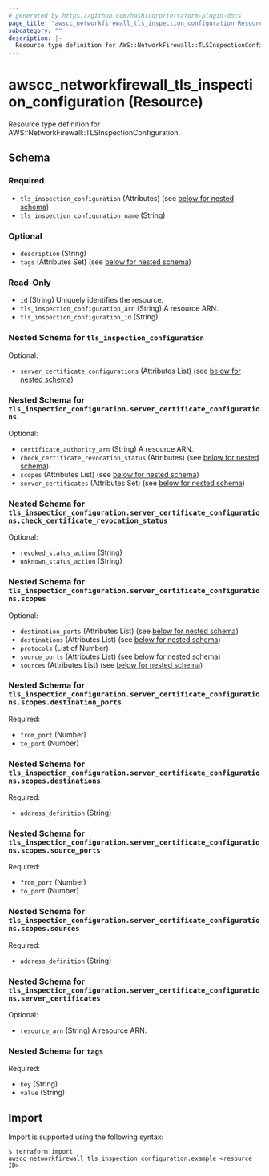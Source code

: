 ```yaml
---
# generated by https://github.com/hashicorp/terraform-plugin-docs
page_title: "awscc_networkfirewall_tls_inspection_configuration Resource - terraform-provider-awscc"
subcategory: ""
description: |-
  Resource type definition for AWS::NetworkFirewall::TLSInspectionConfiguration
---
```


# awscc_networkfirewall_tls_inspection_configuration (Resource)

Resource type definition for AWS::NetworkFirewall::TLSInspectionConfiguration



<!-- schema generated by tfplugindocs -->
## Schema

### Required

- `tls_inspection_configuration` (Attributes) (see [below for nested schema](#nestedatt--tls_inspection_configuration))
- `tls_inspection_configuration_name` (String)

### Optional

- `description` (String)
- `tags` (Attributes Set) (see [below for nested schema](#nestedatt--tags))

### Read-Only

- `id` (String) Uniquely identifies the resource.
- `tls_inspection_configuration_arn` (String) A resource ARN.
- `tls_inspection_configuration_id` (String)

<a id="nestedatt--tls_inspection_configuration"></a>
### Nested Schema for `tls_inspection_configuration`

Optional:

- `server_certificate_configurations` (Attributes List) (see [below for nested schema](#nestedatt--tls_inspection_configuration--server_certificate_configurations))

<a id="nestedatt--tls_inspection_configuration--server_certificate_configurations"></a>
### Nested Schema for `tls_inspection_configuration.server_certificate_configurations`

Optional:

- `certificate_authority_arn` (String) A resource ARN.
- `check_certificate_revocation_status` (Attributes) (see [below for nested schema](#nestedatt--tls_inspection_configuration--server_certificate_configurations--check_certificate_revocation_status))
- `scopes` (Attributes List) (see [below for nested schema](#nestedatt--tls_inspection_configuration--server_certificate_configurations--scopes))
- `server_certificates` (Attributes Set) (see [below for nested schema](#nestedatt--tls_inspection_configuration--server_certificate_configurations--server_certificates))

<a id="nestedatt--tls_inspection_configuration--server_certificate_configurations--check_certificate_revocation_status"></a>
### Nested Schema for `tls_inspection_configuration.server_certificate_configurations.check_certificate_revocation_status`

Optional:

- `revoked_status_action` (String)
- `unknown_status_action` (String)


<a id="nestedatt--tls_inspection_configuration--server_certificate_configurations--scopes"></a>
### Nested Schema for `tls_inspection_configuration.server_certificate_configurations.scopes`

Optional:

- `destination_ports` (Attributes List) (see [below for nested schema](#nestedatt--tls_inspection_configuration--server_certificate_configurations--scopes--destination_ports))
- `destinations` (Attributes List) (see [below for nested schema](#nestedatt--tls_inspection_configuration--server_certificate_configurations--scopes--destinations))
- `protocols` (List of Number)
- `source_ports` (Attributes List) (see [below for nested schema](#nestedatt--tls_inspection_configuration--server_certificate_configurations--scopes--source_ports))
- `sources` (Attributes List) (see [below for nested schema](#nestedatt--tls_inspection_configuration--server_certificate_configurations--scopes--sources))

<a id="nestedatt--tls_inspection_configuration--server_certificate_configurations--scopes--destination_ports"></a>
### Nested Schema for `tls_inspection_configuration.server_certificate_configurations.scopes.destination_ports`

Required:

- `from_port` (Number)
- `to_port` (Number)


<a id="nestedatt--tls_inspection_configuration--server_certificate_configurations--scopes--destinations"></a>
### Nested Schema for `tls_inspection_configuration.server_certificate_configurations.scopes.destinations`

Required:

- `address_definition` (String)


<a id="nestedatt--tls_inspection_configuration--server_certificate_configurations--scopes--source_ports"></a>
### Nested Schema for `tls_inspection_configuration.server_certificate_configurations.scopes.source_ports`

Required:

- `from_port` (Number)
- `to_port` (Number)


<a id="nestedatt--tls_inspection_configuration--server_certificate_configurations--scopes--sources"></a>
### Nested Schema for `tls_inspection_configuration.server_certificate_configurations.scopes.sources`

Required:

- `address_definition` (String)



<a id="nestedatt--tls_inspection_configuration--server_certificate_configurations--server_certificates"></a>
### Nested Schema for `tls_inspection_configuration.server_certificate_configurations.server_certificates`

Optional:

- `resource_arn` (String) A resource ARN.




<a id="nestedatt--tags"></a>
### Nested Schema for `tags`

Required:

- `key` (String)
- `value` (String)

## Import

Import is supported using the following syntax:

```shell
$ terraform import awscc_networkfirewall_tls_inspection_configuration.example <resource ID>
```
